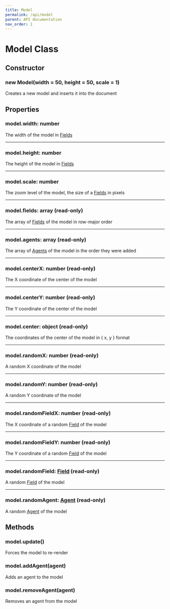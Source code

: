 ```yaml
---
title: Model
permalink: /api/model
parent: API documentation
nav_order: 1
---
```


# Model Class

## Constructor

### **new Model**(width = 50, height = 50, scale = 1)
Creates a new model and inserts it into the document

## Properties

### model.**width**: number
The width of the model in [Fields][field]

---

### model.**height**: number
The height of the model in [Fields][field]

---

### model.**scale**: number
The zoom level of the model, the size of a [Fields][field] in pixels

---

### model.**fields**: array (read-only)
The array of [Fields][field] of the model in row-major order

---

### model.**agents**: array (read-only)
The array of [Agents][agent] of the model in the order they were added

---

### model.**centerX**: number (read-only)
The X coordinate of the center of the model

---

### model.**centerY**: number (read-only)
The Y coordinate of the center of the model

---

### model.**center**: object (read-only)
The coordinates of the center of the model in { x, y } format

---

### model.**randomX**: number (read-only)
A random X coordinate of the model

---

### model.**randomY**: number (read-only)
A random Y coordinate of the model

---

### model.**randomFieldX**: number (read-only)
The X coordinate of a random [Field][field] of the model

---

### model.**randomFieldY**: number (read-only)
The Y coordinate of a random [Field][field] of the model

---

### model.**randomField**: [Field][field] (read-only)
A random [Field][field] of the model

---

### model.**randomAgent**: [Agent][agent] (read-only)
A random [Agent][agent] of the model

## Methods

### model.**update()**
Forces the model to re-render

### model.**addAgent**(agent)
Adds an agent to the model

### model.**removeAgent**(agent)
Removes an agent from the model

[field]: /api/field
[agent]: /api/agent
